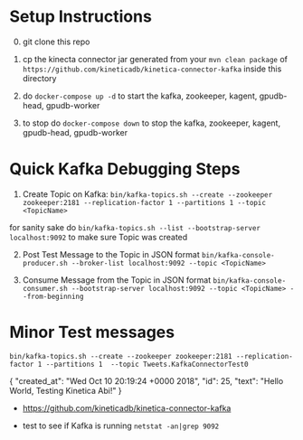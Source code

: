 

Setup Instructions
==================

0. git clone this repo

1. cp the kinecta connector jar generated from your `mvn clean package` of 
   `https://github.com/kineticadb/kinetica-connector-kafka`  inside this directory

2. do `docker-compose up -d` to start the kafka, zookeeper, kagent, gpudb-head, gpudb-worker

3. to stop do `docker-compose down` to stop the kafka, zookeeper, kagent, gpudb-head, gpudb-worker


Quick Kafka Debugging Steps
============================
1. Create Topic on Kafka:
`bin/kafka-topics.sh --create --zookeeper zookeeper:2181 --replication-factor 1 --partitions 1 --topic <TopicName>` 

for sanity sake do `bin/kafka-topics.sh --list --bootstrap-server localhost:9092` to make sure Topic was created

2. Post Test Message to the Topic in JSON format
`bin/kafka-console-producer.sh --broker-list localhost:9092 --topic <TopicName>`  

3. Consume Message from the Topic in JSON format
`bin/kafka-console-consumer.sh --bootstrap-server localhost:9092 --topic <TopicName> --from-beginning`


Minor Test messages
===================
`bin/kafka-topics.sh --create --zookeeper zookeeper:2181 --replication-factor 1 --partitions 1  --topic Tweets.KafkaConnectorTest0`

{ "created_at": "Wed Oct 10 20:19:24 +0000 2018", "id": 25, "text": "Hello World, Testing Kinetica Abi!" }

* https://github.com/kineticadb/kinetica-connector-kafka

* test to see if Kafka is running `netstat -an|grep 9092`